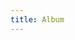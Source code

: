 ```yaml
---
title: Album
---
```


<script setup lang="ts">
import Album from "../../.vitepress/theme/views/Album/index.vue";
</script>

<Album />

